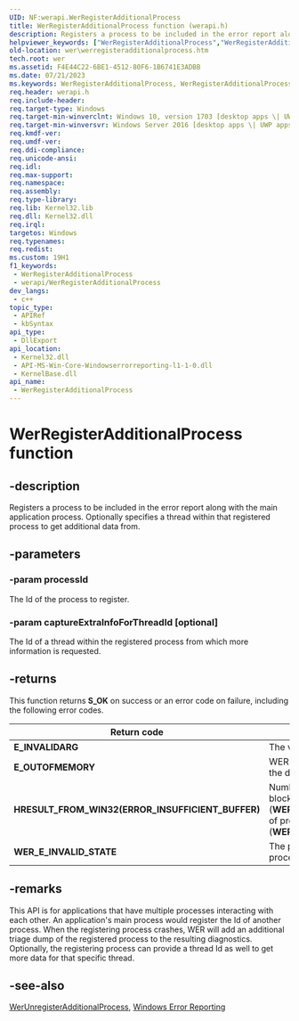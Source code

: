 ```yaml
---
UID: NF:werapi.WerRegisterAdditionalProcess
title: WerRegisterAdditionalProcess function (werapi.h)
description: Registers a process to be included in the error report along with the main application process. Optionally specifies a thread within that registered process to get additional data from.
helpviewer_keywords: ["WerRegisterAdditionalProcess","WerRegisterAdditionalProcess function [Windows Error Reporting]","wer.werregisteradditionalprocess","werapi/WerRegisterAdditionalProcess"]
old-location: wer\werregisteradditionalprocess.htm
tech.root: wer
ms.assetid: F4E44C22-6BE1-4512-80F6-1B6741E3ADBB
ms.date: 07/21/2023
ms.keywords: WerRegisterAdditionalProcess, WerRegisterAdditionalProcess function [Windows Error Reporting], wer.werregisteradditionalprocess, werapi/WerRegisterAdditionalProcess
req.header: werapi.h
req.include-header: 
req.target-type: Windows
req.target-min-winverclnt: Windows 10, version 1703 [desktop apps \| UWP apps]
req.target-min-winversvr: Windows Server 2016 [desktop apps \| UWP apps]
req.kmdf-ver: 
req.umdf-ver: 
req.ddi-compliance: 
req.unicode-ansi: 
req.idl: 
req.max-support: 
req.namespace: 
req.assembly: 
req.type-library: 
req.lib: Kernel32.lib
req.dll: Kernel32.dll
req.irql: 
targetos: Windows
req.typenames: 
req.redist: 
ms.custom: 19H1
f1_keywords:
 - WerRegisterAdditionalProcess
 - werapi/WerRegisterAdditionalProcess
dev_langs:
 - c++
topic_type:
 - APIRef
 - kbSyntax
api_type:
 - DllExport
api_location:
 - Kernel32.dll
 - API-MS-Win-Core-Windowserrorreporting-l1-1-0.dll
 - KernelBase.dll
api_name:
 - WerRegisterAdditionalProcess
---
```


# WerRegisterAdditionalProcess function

## -description

Registers a process to be included in the error report along with the main application process. Optionally specifies a thread within that registered process to get additional data from.

## -parameters

### -param processId

The Id of the process to register.

### -param captureExtraInfoForThreadId [optional]

The Id of a thread within the registered process from which more information is requested.

## -returns

This function returns **S_OK** on success or an error code on failure, including the following error codes.

|Return code|Description|
|--- |--- |
|**E_INVALIDARG**|The value of *processId* is 0.|
|**E_OUTOFMEMORY**|WER could not allocate a large enough heap for the data.|
|**HRESULT_FROM_WIN32(ERROR_INSUFFICIENT_BUFFER)**|Number of WER registered entries (memory blocks, metadata, files) exceeds max (**WER_MAX_REGISTERED_ENTRIES**) or number of processes exceeds max (**WER_MAX_REGISTERED_DUMPCOLLECTION**)|
|**WER_E_INVALID_STATE**|The process state is not valid. For example, the process is in application recovery mode.|

## -remarks

This API is for applications that have multiple processes interacting with each other. An application's main process would register the Id of another process. When the registering process crashes, WER will add an additional triage dump of the registered process to the resulting diagnostics. Optionally, the registering process can provide a thread Id as well to get more data for that specific thread.

## -see-also

[WerUnregisterAdditionalProcess](/windows/desktop/api/werapi/nf-werapi-werunregisteradditionalprocess), [Windows Error Reporting](/windows/desktop/wer)
